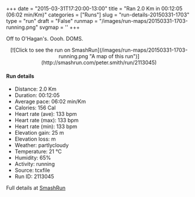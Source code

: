 +++
date = "2015-03-31T17:20:00-13:00"
title = "Ran 2.0 Km in 00:12:05 (06:02 min/Km)"
categories = ["Runs"]
slug = "run-details-20150331-1703"
type = "run"
draft = "False"
runmap = "/images/run-maps/20150331-1703-running.png"
svgmap = '<polyline points="86 100, 86 89, 92 83, 93 80, 100 72, 95 62, 81 51, 82 40, 68 38, 61 33, 39 30, 43 26, 43 22, 48 26, 45 13, 17 5, 0 0">'
+++

Off to O'Hagan's. Oooh. DOMS. 



<!--more-->

<center>
[![Click to see the run on SmashRun](/images/run-maps/20150331-1703-running.png "A map of this run")](http://smashrun.com/peter.smith/run/2113045)
</center>

#### Run details

* Distance: 2.0 Km
* Duration: 00:12:05
* Average pace: 06:02 min/Km
* Calories: 156 Cal
* Heart rate (ave): 133 bpm
* Heart rate (max): 133 bpm
* Heart rate (min): 133 bpm
* Elevation gain: 25 m
* Elevation loss:  m
* Weather: partlycloudy
* Temperature: 21 &deg;C
* Humidity: 65%
* Activity: running
* Source: tcxfile
* Run ID: 2113045

Full details at [SmashRun](http://smashrun.com/peter.smith/run/2113045)